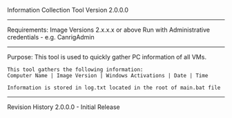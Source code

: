 Information Collection Tool Version 2.0.0.0

---------------------------------------------------------------------

Requirements:
	Image Versions 2.x.x.x or above
	Run with Administrative credentials - e.g. CanrigAdmin
	
---------------------------------------------------------------------
Purpose:
	This tool is used to quickly gather PC information of all VMs.

	This tool gathers the following information:
	Computer Name | Image Version | Windows Activations | Date | Time
	
	Information is stored in log.txt located in the root of main.bat file
	
---------------------------------------------------------------------
Revision History
2.0.0.0 - Initial Release	
